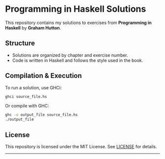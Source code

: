 # Programming in Haskell Solutions

This repository contains my solutions to exercises from **Programming in Haskell** by **Graham Hutton**.

## Structure
- Solutions are organized by chapter and exercise number.
- Code is written in Haskell and follows the style used in the book.

## Compilation & Execution
To run a solution, use GHCi:
```bash
ghci source_file.hs
```

Or compile with GHC:
```bash
ghc -o output_file source_file.hs
./output_file
```

## License
This repository is licensed under the MIT License. See [LICENSE](LICENSE) for details.

---
